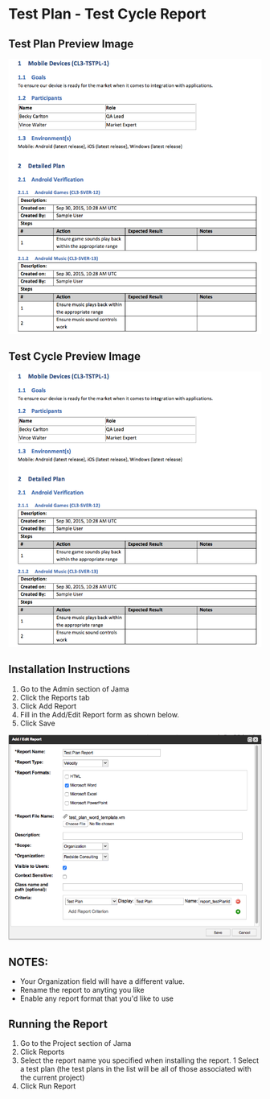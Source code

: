 # Test Plan - Test Cycle Report
## Test Plan Preview Image
![Report Preview](https://github.com/JamaSoftware/Community-Reports/blob/master/Test%20Plan%20Report/preview.png)

## Test Cycle Preview Image 
![Report Preview](https://github.com/JamaSoftware/Community-Reports/blob/master/Test%20Plan%20Report/preview.png)

## Installation Instructions
1. Go to the Admin section of Jama
1. Click the Reports tab
1. Click Add Report
1. Fill in the Add/Edit Report form as shown below.
1. Click Save

![Report Configuration](https://github.com/JamaSoftware/Community-Reports/blob/master/Test%20Plan%20Report/config.png)

## NOTES: 
- Your Organization field will have a different value.  
- Rename the report to anyting you like
- Enable any report format that you'd like to use

## Running the Report
1. Go to the Project section of Jama
1. Click Reports
1. Select the report name you specified when installing the report.
1 Select a test plan (the test plans in the list will be all of those  associated with the current project)
1. Click Run Report